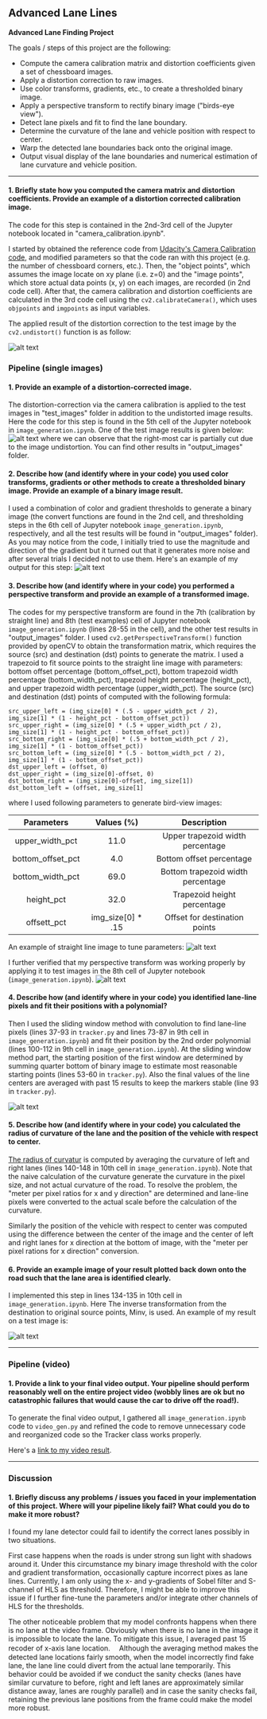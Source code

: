## Advanced Lane Lines

**Advanced Lane Finding Project**

The goals / steps of this project are the following:

* Compute the camera calibration matrix and distortion coefficients given a set of chessboard images.
* Apply a distortion correction to raw images.
* Use color transforms, gradients, etc., to create a thresholded binary image.
* Apply a perspective transform to rectify binary image ("birds-eye view").
* Detect lane pixels and fit to find the lane boundary.
* Determine the curvature of the lane and vehicle position with respect to center.
* Warp the detected lane boundaries back onto the original image.
* Output visual display of the lane boundaries and numerical estimation of lane curvature and vehicle position.

[//]: # (Image References)

[image1]: ./output_images/undistort_output_2.png "Undistorted"
[image2]: ./output_images/undistorted_test1.jpg "Road Transformed"
[image3]: ./output_images/binary_test1.jpg "Binary Example"
[image4]: ./output_images/perspective_straight_lines1.jpg "Warp Example"
[image5]: ./output_images/perspective_test5.jpg "Output"
[image6]: ./output_images/line_fit_test2.jpg "Fit Visual"
[image7]: ./output_images/result_test5.jpg "Output"
[video1]: ./output1_tracked.mp4 "Video"

---
#### 1. Briefly state how you computed the camera matrix and distortion coefficients. Provide an example of a distortion corrected calibration image.

The code for this step is contained in the 2nd-3rd cell of the Jupyter notebook located in "camera_calibration.ipynb".  

I started by obtained the reference code from 
[Udacity's Camera Calibration code](https://github.com/udacity/CarND-Camera-Calibration), and 
modified parameters so that the code ran with this project (e.g. the number of chessboard corners, etc.). 
Then, the "object points", which assumes the image locate on xy plane (i.e. z=0) and the "image points", which 
store actual data points (x, y) on each images, are recorded (in 2nd code cell).
After that, the camera calibration and distortion coefficients are calculated in the 3rd code cell 
using the `cv2.calibrateCamera()`, which uses `objpoints` and `imgpoints` as input variables.

The applied result of the distortion correction to the test image by the `cv2.undistort()` function
is as follow: 

![alt text][image1]

### Pipeline (single images)

#### 1. Provide an example of a distortion-corrected image.
The distortion-correction via the camera calibration is applied to the test images in
"test_images" folder in addition to the undistorted image results. 
Here the code for this step is found in the 5th cell of the Jupyter notebook in 
`image_generation.ipynb`. One of the test image results is given below:
![alt text][image2]
where we can observe that the right-most car is partially cut due to the image 
undistortion. You can find other results in "output_images" folder.

#### 2. Describe how (and identify where in your code) you used color transforms, gradients or other methods to create a thresholded binary image.  Provide an example of a binary image result.
I used a combination of color and gradient thresholds to generate a binary image 
(the convert functions are found in the 2nd cell, and thresholding steps in the 6th cell of Jupyter notebook
`image_generation.ipynb`, respectively, and all the test results will be found in "output_images" folder). 
As you may notice from the code, I initially tried to use the magnitude and direction of 
the gradient but it turned out that it generates more noise and after several trials I decided not to use
them. Here's an example of my output for this step:
![alt text][image3]

#### 3. Describe how (and identify where in your code) you performed a perspective transform and provide an example of a transformed image.

The codes for my perspective transform are found in the 7th (calibration by straight line) and 8th (test examples) cell of Jupyter notebook
`image_generation.ipynb` (lines 28-55 in the cell), and the other test results in "output_images" folder.
I used `cv2.getPerspectiveTransform()` function provided by openCV to obtain 
the transformation matrix, which requires the source (src) and destination (dst) points to
generate the matrix. I used a trapezoid to fit source points to the straight line image
with parameters: bottom offset percentage (bottom_offset_pct),
bottom trapezoid width percentage (bottom_width_pct),
trapezoid height percentage (height_pct), 
and upper trapezoid width percentage (upper_width_pct).
The source (src) and destination (dst) points of computed with the following formula:
```
src_upper_left = (img_size[0] * (.5 - upper_width_pct / 2), img_size[1] * (1 - height_pct - bottom_offset_pct))
src_upper_right = (img_size[0] * (.5 + upper_width_pct / 2), img_size[1] * (1 - height_pct - bottom_offset_pct))
src_bottom_right = (img_size[0] * (.5 + bottom_width_pct / 2), img_size[1] * (1 - bottom_offset_pct))
src_bottom_left = (img_size[0] * (.5 - bottom_width_pct / 2), img_size[1] * (1 - bottom_offset_pct))
dst_upper_left = (offset, 0)
dst_upper_right = (img_size[0]-offset, 0)
dst_bottom_right = (img_size[0]-offset, img_size[1])
dst_bottom_left = (offset, img_size[1]
```
where I used following parameters to generate bird-view images:

| Parameters       | Values (%)      |Description                        |
|:----------------:|:---------------:|:---------------------------------:|
| upper_width_pct  | 11.0            | Upper trapezoid width percentage  |
| bottom_offset_pct|  4.0            | Bottom offset percentage          |
| bottom_width_pct | 69.0            | Bottom trapezoid width percentage |
| height_pct       | 32.0            | Trapezoid height percentage       |
| offsett_pct      |img_size[0] * .15| Offset for destination points     |

An example of straight line image to tune parameters:
![alt text][image4]

I further verified that my perspective transform was working properly by applying it to test 
images in the 8th cell of Jupyter notebook (`image_generation.ipynb`).
![alt text][image5]


#### 4. Describe how (and identify where in your code) you identified lane-line pixels and fit their positions with a polynomial?

Then I used the sliding window method with convolution to find lane-line pixels
(lines 37-93 in `tracker.py` and lines 73-87 in 9th cell in `image_generation.ipynb`)
and fit their position by the 2nd order polynomial (lines 100-112 in 9th cell in `image_generation.ipynb`). 
At the sliding window method part, the starting position of the 
first window are determined by summing quarter bottom of binary 
image to estimate most reasonable starting points (lines 53-60 in `tracker.py`).
Also the final values of the line centers are averaged with past 15 results
to keep the markers stable (line 93 in `tracker.py`).

![alt text][image6]

#### 5. Describe how (and identify where in your code) you calculated the radius of curvature of the lane and the position of the vehicle with respect to center.

[The radius of curvatur](http://www.intmath.com/applications-differentiation/8-radius-curvature.php)
 is computed by averaging the curvature of left and right lanes 
(lines 140-148 in 10th cell in `image_generation.ipynb`). Note that the naive calculation of 
the curvature generate the curvature in the pixel size, and not actual curvature of the road.
To resolve the problem, the "meter per pixel ratios for x and y direction" are determined and 
lane-line pixels were converted to the actual scale before the calculation of the curvature.

Similarly the position of the vehicle with respect to center was computed using the difference
between the center of the image and the center of left and right lanes for x direction at 
the bottom of image, with the "meter per pixel rations for x direction" conversion.

#### 6. Provide an example image of your result plotted back down onto the road such that the lane area is identified clearly.

I implemented this step in lines 134-135 in 10th cell in `image_generation.ipynb`.
Here The inverse transformation from the destination to original source points, Minv, is used.
An example of my result on a test image is:

![alt text][image7]

---

### Pipeline (video)

#### 1. Provide a link to your final video output.  Your pipeline should perform reasonably well on the entire project video (wobbly lines are ok but no catastrophic failures that would cause the car to drive off the road!).

To generate the final video output, I gathered all `image_generation.ipynb` code to `video_gen.py` and 
refined the code to remove unnecessary code and reorganized code so the Tracker class works properly.

Here's a [link to my video result](./output1_tracked.mp4).


---

### Discussion

#### 1. Briefly discuss any problems / issues you faced in your implementation of this project.  Where will your pipeline likely fail?  What could you do to make it more robust?

I found my lane detector could fail to identify the correct lanes possibly in two situations.

First case happens when the roads is under strong sun light with shadows around it. 
Under this circumstance my binary image threshold with the color and gradient transformation, occasionally capture incorrect
pixes as lane lines. Currently, I am only using the x- and y-gradients of Sobel filter and S-channel
of HLS as threshold. Therefore, I might be able to improve this issue if I further fine-tune the parameters 
and/or integrate other channels of HLS for the thresholds.

The other noticeable problem that my model confronts happens when there is no lane at 
the video frame. Obviously when there is no lane in the image it is impossible to locate 
the lane. To mitigate this issue, I averaged past 15 recoder of x-axis lane location.　
Although the averaging method makes the detected 
lane locations fairly smooth, when the model incorrectly find fake lane, the lane line could
divert from the actual lane temporarily. This behavior could be avoided if we conduct 
the sanity checks 
(lanes have similar curvature to before, right and left lanes are approximately similar distance away,
lanes are roughly parallel) and in case the sanity checks fail, retaining the previous lane positions 
from the frame could make the model more robust.
